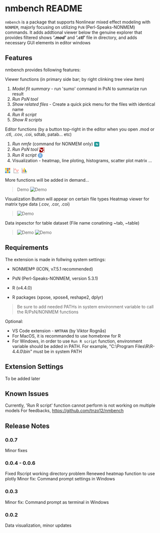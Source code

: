 # nmbench README
`nmbench` is a package that supports Nonlinear mixed effect modeling with `NONMEM`, majorly focusing on utilizing `PsN` (Perl-Speaks-NONMEM) commands. It adds addtional viewer below the genuine explorer that provides filtered shows ***'.mod'*** and ***'.ctl'*** file in directory, and adds necessary GUI elements in editor windows

## Features
nmbench provides following features:

Viewer functions (in primary side bar; by right clinking tree view item)
1. *Model fit summary* - run 'sumo' command in PsN to summarize run result
2. *Run PsN tool*
3. *Show related files* - Create a quick pick menu for the files with identical name
4. *Run R script*
5. *Show R scripts*
<style>
.button-icon {
  width: 1.2em;
  height: 1.2em;
  vertical-align: middle;
  margin-right: 0.5em;
}
</style>
Editor functions (by a button top-right in the editor when you open .mod or .ctl, .cov, .coi, sdtab, patab... etc)
1. *Run nmfe* (command for NONMEM only) <img src="./resources/light/nonmem.svg" alt="NMFE button" class="button-icon">
2. *Run PsN tool* <img src="./resources/light/psn.svg" alt="PsN button" class="button-icon">
3. *Run R script* <img src="./resources/light/r.svg" alt="R button" class="button-icon">
4. Visualization - heatmap, line ploting, histograms, scatter plot matrix ...
<img src="./resources/light/mat.svg" alt="Heatmap button" class="button-icon"> 
<img src="./resources/light/graph.svg" alt="Line plot button" class="button-icon"> 
<img src="./resources/light/hist.svg" alt="Hist button" class="button-icon"> 

More functions will be added in demand...

> Demo
> ![Demo](https://raw.githubusercontent.com/tnzo12/nmbench/main/resources/demo.gif)

Visualization
Button will appear on certain file types
Heatmap viewer for matrix type data (.cov, .cor, .coi)
> ![Demo](https://raw.githubusercontent.com/tnzo12/nmbench/main/resources/demo_mat.png)

Data inpesctor for table dataset (File name conatining ~tab, ~table)
> ![Demo](https://raw.githubusercontent.com/tnzo12/nmbench/main/resources/demo_plot.png)
> ![Demo](https://raw.githubusercontent.com/tnzo12/nmbench/main/resources/demo_hist.png)

## Requirements
The extension is made in follwing system settings:

* NONMEM® (ICON, v7.5.1 recommended)
* PsN (Perl-Speaks-NONMEM, version 5.3.1)

* R (v4.4.0)
* R packages (xpose, xpose4, reshape2, dplyr)

> Be sure to add needed PATHs in system environment variable to call the R/PsN/NONMEM functions

Optional:
* VS Code extension - `NMTRAN` (by Viktor Rognås)
* For MacOS, it is recommanded to use homebrew for R
* For Windows, in order to use `Run R script` function, environment variable should be added in PATH. For example, "C:\Program Files\R\R-4.4.0\bin" must be in system PATH


## Extension Settings
To be added later

## Known Issues
Currently, 'Run R script' function cannot perform is not working on multiple models
For feedbacks, https://github.com/tnzo12/nmbench

## Release Notes
### 0.0.7
Minor fixes
### 0.0.4 - 0.0.6
Fixed Rscript working directory problem
Renewed heatmap function to use plotly
Minor fix: Command prompt settings in Windows
### 0.0.3
Minor fix: Command prompt as terminal in Windows
### 0.0.2
Data visualization, minor updates